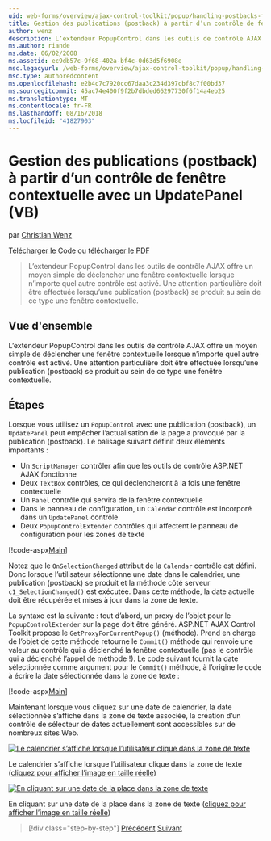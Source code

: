 ```yaml
---
uid: web-forms/overview/ajax-control-toolkit/popup/handling-postbacks-from-a-popup-control-with-an-updatepanel-vb
title: Gestion des publications (postback) à partir d’un contrôle de fenêtre contextuelle avec un UpdatePanel (VB) | Microsoft Docs
author: wenz
description: L’extendeur PopupControl dans les outils de contrôle AJAX offre un moyen simple de déclencher une fenêtre contextuelle lorsque n’importe quel autre contrôle est activé. Une attention particulière doit être réalisé...
ms.author: riande
ms.date: 06/02/2008
ms.assetid: ec9db57c-9f68-402a-bf4c-0d63d5f6908e
msc.legacyurl: /web-forms/overview/ajax-control-toolkit/popup/handling-postbacks-from-a-popup-control-with-an-updatepanel-vb
msc.type: authoredcontent
ms.openlocfilehash: e2b4c7c7920cc67daa3c234d397cbf8c7f00bd37
ms.sourcegitcommit: 45ac74e400f9f2b7dbded66297730f6f14a4eb25
ms.translationtype: MT
ms.contentlocale: fr-FR
ms.lasthandoff: 08/16/2018
ms.locfileid: "41827903"
---
```

<a name="handling-postbacks-from-a-popup-control-with-an-updatepanel-vb"></a>Gestion des publications (postback) à partir d’un contrôle de fenêtre contextuelle avec un UpdatePanel (VB)
====================
par [Christian Wenz](https://github.com/wenz)

[Télécharger le Code](http://download.microsoft.com/download/9/3/f/93f8daea-bebd-4821-833b-95205389c7d0/PopupControl2.vb.zip) ou [télécharger le PDF](http://download.microsoft.com/download/2/d/c/2dc10e34-6983-41d4-9c08-f78f5387d32b/popupcontrol2VB.pdf)

> L’extendeur PopupControl dans les outils de contrôle AJAX offre un moyen simple de déclencher une fenêtre contextuelle lorsque n’importe quel autre contrôle est activé. Une attention particulière doit être effectuée lorsqu’une publication (postback) se produit au sein de ce type une fenêtre contextuelle.


## <a name="overview"></a>Vue d'ensemble

L’extendeur PopupControl dans les outils de contrôle AJAX offre un moyen simple de déclencher une fenêtre contextuelle lorsque n’importe quel autre contrôle est activé. Une attention particulière doit être effectuée lorsqu’une publication (postback) se produit au sein de ce type une fenêtre contextuelle.

## <a name="steps"></a>Étapes

Lorsque vous utilisez un `PopupControl` avec une publication (postback), un `UpdatePanel` peut empêcher l’actualisation de la page a provoqué par la publication (postback). Le balisage suivant définit deux éléments importants :

- Un `ScriptManager` contrôler afin que les outils de contrôle ASP.NET AJAX fonctionne
- Deux `TextBox` contrôles, ce qui déclencheront à la fois une fenêtre contextuelle
- Un `Panel` contrôle qui servira de la fenêtre contextuelle
- Dans le panneau de configuration, un `Calendar` contrôle est incorporé dans un `UpdatePanel` contrôle
- Deux `PopupControlExtender` contrôles qui affectent le panneau de configuration pour les zones de texte

[!code-aspx[Main](handling-postbacks-from-a-popup-control-with-an-updatepanel-vb/samples/sample1.aspx)]

Notez que le `OnSelectionChanged` attribut de la `Calendar` contrôle est défini. Donc lorsque l’utilisateur sélectionne une date dans le calendrier, une publication (postback) se produit et la méthode côté serveur `c1_SelectionChanged()` est exécutée. Dans cette méthode, la date actuelle doit être récupérée et mises à jour dans la zone de texte.

La syntaxe est la suivante : tout d’abord, un proxy de l’objet pour le `PopupControlExtender` sur la page doit être généré. ASP.NET AJAX Control Toolkit propose le `GetProxyForCurrentPopup()` (méthode). Prend en charge de l’objet de cette méthode retourne le `Commit()` méthode qui renvoie une valeur au contrôle qui a déclenché la fenêtre contextuelle (pas le contrôle qui a déclenché l’appel de méthode !). Le code suivant fournit la date sélectionnée comme argument pour le `Commit()` méthode, à l’origine le code à écrire la date sélectionnée dans la zone de texte :

[!code-aspx[Main](handling-postbacks-from-a-popup-control-with-an-updatepanel-vb/samples/sample2.aspx)]

Maintenant lorsque vous cliquez sur une date de calendrier, la date sélectionnée s’affiche dans la zone de texte associée, la création d’un contrôle de sélecteur de dates actuellement sont accessibles sur de nombreux sites Web.


[![Le calendrier s’affiche lorsque l’utilisateur clique dans la zone de texte](handling-postbacks-from-a-popup-control-with-an-updatepanel-vb/_static/image2.png)](handling-postbacks-from-a-popup-control-with-an-updatepanel-vb/_static/image1.png)

Le calendrier s’affiche lorsque l’utilisateur clique dans la zone de texte ([cliquez pour afficher l’image en taille réelle](handling-postbacks-from-a-popup-control-with-an-updatepanel-vb/_static/image3.png))


[![En cliquant sur une date de la place dans la zone de texte](handling-postbacks-from-a-popup-control-with-an-updatepanel-vb/_static/image5.png)](handling-postbacks-from-a-popup-control-with-an-updatepanel-vb/_static/image4.png)

En cliquant sur une date de la place dans la zone de texte ([cliquez pour afficher l’image en taille réelle](handling-postbacks-from-a-popup-control-with-an-updatepanel-vb/_static/image6.png))

> [!div class="step-by-step"]
> [Précédent](using-multiple-popup-controls-vb.md)
> [Suivant](handling-postbacks-from-a-popup-control-without-an-updatepanel-vb.md)
